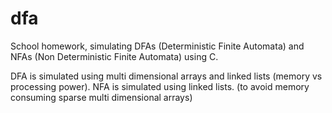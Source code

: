 # dfa

School homework, simulating DFAs (Deterministic Finite Automata) and NFAs (Non Deterministic Finite Automata) using C.

DFA is simulated using multi dimensional arrays and linked lists (memory vs processing power).
NFA is simulated using linked lists. (to avoid memory consuming sparse multi dimensional arrays)
